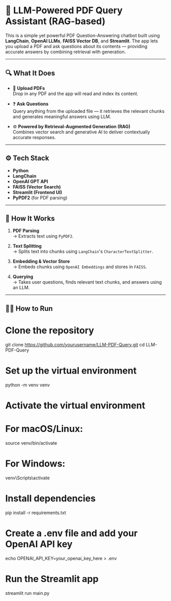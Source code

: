 # 🧠 LLM-Powered PDF Query Assistant (RAG-based)

This is a simple yet powerful PDF Question-Answering chatbot built using **LangChain**, **OpenAI LLMs**, **FAISS Vector DB**, and **Streamlit**. The app lets you upload a PDF and ask questions about its contents — providing accurate answers by combining retrieval with generation.

---

## 🔍 What It Does

- 📄 **Upload PDFs**  
  Drop in any PDF and the app will read and index its content.

- ❓ **Ask Questions**  
  Query anything from the uploaded file — it retrieves the relevant chunks and generates meaningful answers using LLM.

- ⚙️ **Powered by Retrieval-Augmented Generation (RAG)**  
  Combines vector search and generative AI to deliver contextually accurate responses.

---

## ⚙️ Tech Stack

- **Python**
- **LangChain**
- **OpenAI GPT API**
- **FAISS (Vector Search)**
- **Streamlit (Frontend UI)**
- **PyPDF2** (for PDF parsing)

---

## 🚀 How It Works

1. **PDF Parsing**  
   → Extracts text using `PyPDF2`.

2. **Text Splitting**  
   → Splits text into chunks using `LangChain`'s `CharacterTextSplitter`.

3. **Embedding & Vector Store**  
   → Embeds chunks using `OpenAI Embeddings` and stores in `FAISS`.

4. **Querying**  
   → Takes user questions, finds relevant text chunks, and answers using an LLM.

---

## 🧑‍💻 How to Run

# Clone the repository
git clone https://github.com/yourusername/LLM-PDF-Query.git
cd LLM-PDF-Query

# Set up the virtual environment
python -m venv venv
# Activate the virtual environment
# For macOS/Linux:
source venv/bin/activate
# For Windows:
venv\Scripts\activate

# Install dependencies
pip install -r requirements.txt

# Create a .env file and add your OpenAI API key
echo OPENAI_API_KEY=your_openai_key_here > .env

# Run the Streamlit app
streamlit run main.py

 
